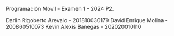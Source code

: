 Programación Movil - Examen 1 - 2024 P2.

Darlin Rigoberto Arevalo - 201810030179
David Enrique Molina - 200860510073
Kevin Alexis Banegas - 202020010110
